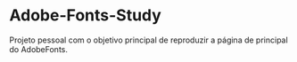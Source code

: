 # Adobe-Fonts-Study
Projeto pessoal com o objetivo principal de reproduzir a página de principal do AdobeFonts.
